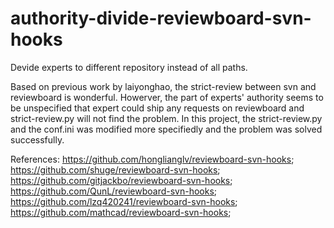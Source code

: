 # authority-divide-reviewboard-svn-hooks
Devide experts to different repository instead of all paths.

Based on previous work by laiyonghao, the strict-review between svn and reviewboard is wonderful.
Howerver, the part of experts' authority seems to be unspecified that expert could ship any requests on reviewboard and
strict-review.py will not find the problem.
In this project, the strict-review.py and the conf.ini was modified more specifiedly and the problem was solved successfully.  

References:
https://github.com/honglianglv/reviewboard-svn-hooks; 
https://github.com/shuge/reviewboard-svn-hooks; 
https://github.com/gitjackbo/reviewboard-svn-hooks; 
https://github.com/QunL/reviewboard-svn-hooks; 
https://github.com/lzq420241/reviewboard-svn-hooks; 
https://github.com/mathcad/reviewboard-svn-hooks; 
